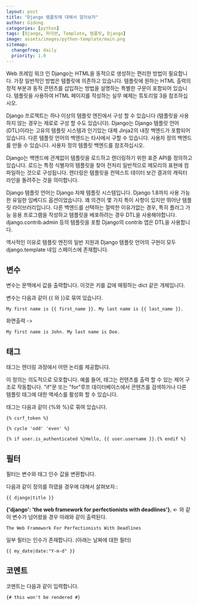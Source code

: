 ```yaml
---
layout: post
title: "Django 템플릿에 대해서 알아보자"
author: Gidong
categories: [python]
tags: [Django, 파이썬, Template, 템플릿, Django]
image: assets/images/python-template/main.png
sitemap:
  changefreq: daily
  priority: 1.0
---
```


Web 프레임 워크 인 Django는 HTML을 동적으로 생성하는 편리한 방법이 필요합니다. 가장 일반적인 방법은 템플릿에 의존하고 있습니다. 템플릿에 원하는 HTML 출력의 정적 부분과 동적 콘텐츠를 삽입하는 방법을 설명하는 특별한 구문이 포함되어 있습니다. 템플릿을 사용하여 HTML 페이지를 작성하는 실무 예제는 튜토리얼 3을 참조하십시오.

Django 프로젝트는 하나 이상의 템플릿 엔진에서 구성 할 수 있습니다 (템플릿을 사용하지 않는 경우는 제로로 구성 할 수도 있습니다). Django는 Django 템플릿 언어 (DTL)이라는 고유의 템플릿 시스템과 인기있는 대체 Jinja2의 내장 백엔드가 포함되어 있습니다. 다른 템플릿 언어의 백엔드는 타사에서 구할 수 있습니다. 사용자 정의 백엔드를 만들 수 있습니다. 사용자 정의 템플릿 백엔드를 참조하십시오.

Django는 백엔드에 관계없이 템플릿을 로드하고 렌더링하기 위한 표준 API를 정의하고 있습니다. 로드는 특정 식별자의 템플릿을 찾아 전처리 일반적으로 메모리의 표현에 컴파일하는 것으로 구성됩니다. 렌더링은 템플릿을 컨텍스트 데이터 보간 결과의 캐릭터 라인을 돌려주는 것을 의미합니다.

Django 템플릿 언어는 Django 자체 템플릿 시스템입니다. Django 1.8까지 사용 가능한 유일한 임베디드 옵션이었습니다. 꽤 의견이 몇 가지 특이 사항이 있지만 뛰어난 템플릿 라이브러리입니다. 다른 백엔드를 선택하는 절박한 이유가없는 경우, 특히 플러그 가능 응용 프로그램을 작성하고 템플릿을 배포하려는 경우 DTL을 사용해야합니다. django.contrib.admin 등의 템플릿을 포함 Django의 contrib 앱은 DTL을 사용합니다.

역사적인 이유로 템플릿 엔진의 일반 지원과 Django 템플릿 언어의 구현이 모두 django.template 네임 스페이스에 존재합니다.

## 변수 

변수는 문맥에서 값을 출력합니다. 이것은 키를 값에 매핑하는 dict 같은 개체입니다.

변수는 다음과 같이 {{ 와 }}로 묶여 있습니다.

```django
My first name is {{ first_name }}. My last name is {{ last_name }}.
```
화면출력 ->
```django
My first name is John. My last name is Doe.
```
## 태그

태그는 렌더링 과정에서 어떤 논리를 제공합니다.

이 정의는 의도적으로 모호합니다. 예를 들어, 태그는 컨텐츠를 출력 할 수 있는 제어 구조로 작동합니다. "if"문 또는 "for"루프 데이터베이스에서 콘텐츠를 검색하거나 다른 템플릿 태그에 대한 액세스를 활성화 할 수 있습니다.

태그는 다음과 같이 {%와 %}로 묶여 있습니다.

```django
{% csrf_token %}
```

```django
{% cycle 'odd' 'even' %}
```

```django
{% if user.is_authenticated %}Hello, {{ user.username }}.{% endif %}
```

## 필터

필터는 변수와 태그 인수 값을 변환합니다.

다음과 같이 정의를 하였을 경우에 대해서 살펴보자.:

```django
{{ django|title }}
```
**{'django': 'the web framework for perfectionists with deadlines'}**, <- 와 같이 변수가 넘어왔을 경우 아래와 같이 출력된다.

```django
The Web Framework For Perfectionists With Deadlines
```

일부 필터는 인수가 존재합니다. (아래는 날짜에 대한 필터)

```django
{{ my_date|date:"Y-m-d" }}
```

## 코멘트

코멘트는 다음과 같이 입력합니다.
```django
{# this won't be rendered #}
```
